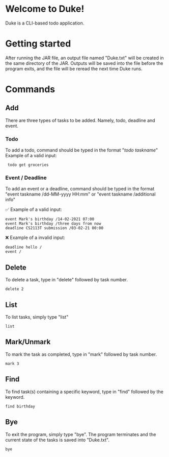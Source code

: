 
# Welcome to Duke!
Duke is a CLI-based todo application. 
# Getting started
After running the JAR file, an output file named "Duke.txt" will be created in the same directory of the JAR.  Outputs will be saved into the file before the program exits, and the file will be reread the next time Duke runs.

# Commands
## Add
There are three types of tasks to be added. Namely, todo, deadline and event.  
### Todo
   
   To add a todo,  command should be typed in the format "*todo taskname*"
   Example of a valid input:
	   

     todo get groceries

### Event / Deadline
   
   To add an event or a deadline, command should be typed in the format "event taskname /dd-MM-yyyy HH:mm" or "event taskname /additional info"
   
   :white_check_mark: Example of a valid input:
   

    event Mark's birthday /14-02-2021 07:00 
    event Mark's birthday /three days from now
    deadline CS2113T submission /03-02-21 00:00
 :x: Example of a invalid input:
 
	deadline hello /
	event / 

 ## Delete 
 To delete a task, type in "delete" followed by task number.
 

    delete 2

 ## List
 To list tasks, simply type "list"
 

    list

 ## Mark/Unmark 
 To mark the task as completed, type in "mark" followed by task number.
 

    mark 3

 ## Find
 To find task(s) containing a specific keyword, type in "find" followed by the keyword.

    find birthday

 ## Bye
To exit the program, simply type "bye". The program terminates and the current state of the tasks is saved into "Duke.txt".

    bye
